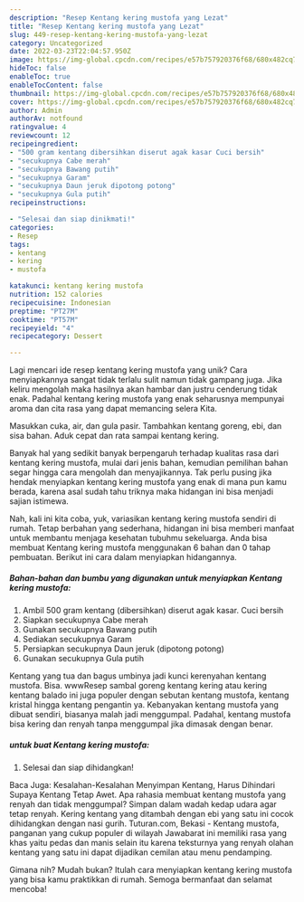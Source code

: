 ```yaml
---
description: "Resep Kentang kering mustofa yang Lezat"
title: "Resep Kentang kering mustofa yang Lezat"
slug: 449-resep-kentang-kering-mustofa-yang-lezat
category: Uncategorized
date: 2022-03-23T22:04:57.950Z
image: https://img-global.cpcdn.com/recipes/e57b757920376f68/680x482cq70/kentang-kering-mustofa-foto-resep-utama.jpg
hideToc: false
enableToc: true
enableTocContent: false
thumbnail: https://img-global.cpcdn.com/recipes/e57b757920376f68/680x482cq70/kentang-kering-mustofa-foto-resep-utama.jpg
cover: https://img-global.cpcdn.com/recipes/e57b757920376f68/680x482cq70/kentang-kering-mustofa-foto-resep-utama.jpg
author: Admin
authorAv: notfound
ratingvalue: 4
reviewcount: 12
recipeingredient:
- "500 gram kentang dibersihkan diserut agak kasar Cuci bersih"
- "secukupnya Cabe merah"
- "secukupnya Bawang putih"
- "secukupnya Garam"
- "secukupnya Daun jeruk dipotong potong"
- "secukupnya Gula putih"
recipeinstructions:

- "Selesai dan siap dinikmati!"
categories:
- Resep
tags:
- kentang
- kering
- mustofa

katakunci: kentang kering mustofa 
nutrition: 152 calories
recipecuisine: Indonesian
preptime: "PT27M"
cooktime: "PT57M"
recipeyield: "4"
recipecategory: Dessert

---
```





Lagi mencari ide resep kentang kering mustofa yang unik? Cara menyiapkannya sangat tidak terlalu sulit namun tidak gampang juga. Jika keliru mengolah maka hasilnya akan hambar dan justru cenderung tidak enak. Padahal kentang kering mustofa yang enak seharusnya mempunyai aroma dan cita rasa yang dapat memancing selera Kita.





Masukkan cuka, air, dan gula pasir. Tambahkan kentang goreng, ebi, dan sisa bahan. Aduk cepat dan rata sampai kentang kering.

Banyak hal yang sedikit banyak berpengaruh terhadap kualitas rasa dari kentang kering mustofa, mulai dari jenis bahan, kemudian pemilihan bahan segar hingga cara mengolah dan menyajikannya. Tak perlu pusing jika hendak menyiapkan kentang kering mustofa yang enak di mana pun kamu berada, karena asal sudah tahu triknya maka hidangan ini bisa menjadi sajian istimewa.






Nah, kali ini kita coba, yuk, variasikan kentang kering mustofa sendiri di rumah. Tetap berbahan yang sederhana, hidangan ini bisa memberi manfaat untuk membantu menjaga kesehatan tubuhmu sekeluarga. Anda bisa membuat Kentang kering mustofa menggunakan 6 bahan dan 0 tahap pembuatan. Berikut ini cara dalam menyiapkan hidangannya.

<!--inarticleads1-->

##### Bahan-bahan dan bumbu yang digunakan untuk menyiapkan Kentang kering mustofa:

1. Ambil 500 gram kentang (dibersihkan) diserut agak kasar. Cuci bersih
1. Siapkan secukupnya Cabe merah
1. Gunakan secukupnya Bawang putih
1. Sediakan secukupnya Garam
1. Persiapkan secukupnya Daun jeruk (dipotong potong)
1. Gunakan secukupnya Gula putih


Kentang yang tua dan bagus umbinya jadi kunci kerenyahan kentang mustofa. Bisa. wwwResep sambal goreng kentang kering atau kering kentang balado ini juga populer dengan sebutan kentang mustofa, kentang kristal hingga kentang pengantin ya. Kebanyakan kentang mustofa yang dibuat sendiri, biasanya malah jadi menggumpal. Padahal, kentang mustofa bisa kering dan renyah tanpa menggumpal jika dimasak dengan benar. 

<!--inarticleads2-->

#####  untuk buat Kentang kering mustofa:


1. Selesai dan siap dihidangkan!

Baca Juga: Kesalahan-Kesalahan Menyimpan Kentang, Harus Dihindari Supaya Kentang Tetap Awet. Apa rahasia membuat kentang mustofa yang renyah dan tidak menggumpal? Simpan dalam wadah kedap udara agar tetap renyah. Kering kentang yang ditambah dengan ebi yang satu ini cocok dihidangkan dengan nasi gurih. Tuturan.com, Bekasi - Kentang mustofa, panganan yang cukup populer di wilayah Jawabarat ini memiliki rasa yang khas yaitu pedas dan manis selain itu karena teksturnya yang renyah olahan kentang yang satu ini dapat dijadikan cemilan atau menu pendamping. 

Gimana nih? Mudah bukan? Itulah cara menyiapkan kentang kering mustofa yang bisa kamu praktikkan di rumah. Semoga bermanfaat dan selamat mencoba!

